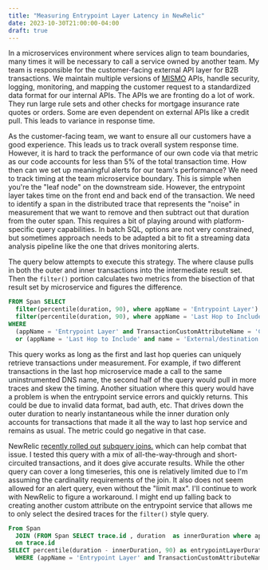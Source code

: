 ```yaml
---
title: "Measuring Entrypoint Layer Latency in NewRelic"
date: 2023-10-30T21:00:00-04:00
draft: true
---
```


In a microservices environment where services align to team boundaries, many times it will be necessary to call a service owned by another team. My team is responsible for the customer-facing external API layer for B2B transactions. We maintain multiple versions of [MISMO](https://www.mismo.org/) APIs, handle security, logging, monitoring, and mapping the customer request to a standardized data format for our internal APIs. The APIs we are fronting do a lot of work. They run large rule sets and other checks for mortgage insurance rate quotes or orders. Some are even dependent on external APIs like a credit pull. This leads to variance in response time.

As the customer-facing team, we want to ensure all our customers have a good experience. This leads us to track overall system response time. However, it is hard to track the performance of our own code via that metric as our code accounts for less than 5% of the total transaction time. How then can we set up meaningful alerts for our team's performance? We need to track timing at the team microservice boundary. This is simple when you're the "leaf node" on the downstream side. However, the entrypoint layer takes time on the front end and back end of the transaction. We need to identify a span in the distributed trace that represents the "noise" in measurement that we want to remove and then subtract out that duration from the outer span. This requires a bit of playing around with platform-specific query capabilities. In batch SQL, options are not very constrained, but sometimes approach needs to be adapted a bit to fit a streaming data analysis pipeline like the one that drives monitoring alerts.

The query below attempts to execute this strategy. The where clause pulls in both the outer and inner transactions into the intermediate result set. Then the `filter()` portion calculates two metrics from the bisection of that result set by microservice and figures the difference.

```sql
FROM Span SELECT
  filter(percentile(duration, 90), where appName = 'Entrypoint Layer') -
  filter(percentile(duration, 90), where appName = 'Last Hop to Include') as entrypointLayerDuration
WHERE
  (appName = 'Entrypoint Layer' and TransactionCustomAttributeName = 'CustomValue')
  or (appName = 'Last Hop to Include' and name = 'External/destination.corp.net/CommonsHttp/execute')
```

This query works as long as the first and last hop queries can uniquely retrieve transactions under measurement. For example, if two different transactions in the last hop microservice made a call to the same uninstrumented DNS name, the second half of the query would pull in more traces and skew the timing. Another situation where this query would have a problem is when the entrypoint service errors and quickly returns. This could be due to invalid data format, bad auth, etc. That drives down the outer duration to nearly instantaneous while the inner duration only accounts for transactions that made it all the way to last hop service and remains as usual. The metric could go negative in that case.

NewRelic [recently rolled out](https://newrelic.com/blog/how-to-relic/subquery-joins) [subquery joins.](https://docs.newrelic.com/docs/query-your-data/nrql-new-relic-query-language/nrql-query-tutorials/subquery-joins/) which can help combat that issue. I tested this query with a mix of all-the-way-through and short-circuited transactions, and it does give accurate results. While the other query can cover a long timeseries, this one is relatively limited due to I'm assuming the cardinality requirements of the join. It also does not seem allowed for an alert query, even without the "limit max". I'll continue to work with NewRelic to figure a workaround. I might end up falling back to creating another custom attribute on the entrypoint service that allows me to only select the desired traces for the `filter()` style query.

```sql
From Span
  JOIN (FROM Span SELECT trace.id , duration  as innerDuration where appName = 'Last Hop to Include' and name = 'External/destination.corp.net/CommonsHttp/execute' LIMIT MAX)
  on trace.id
SELECT percentile(duration - innerDuration, 90) as entrypointLayerDuration
  WHERE (appName = 'Entrypoint Layer' and TransactionCustomAttributeName = 'CustomValue') LIMIT MAX
```
